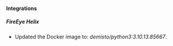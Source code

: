 
#### Integrations

##### FireEye Helix

- Updated the Docker image to: *demisto/python3:3.10.13.85667*.
